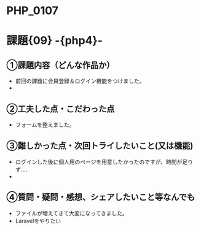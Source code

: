 # PHP_0107
# 課題{09} -{php4}- 

## ①課題内容（どんな作品か）
- 前回の課題に会員登録＆ログイン機能をつけました。
- 
## ②工夫した点・こだわった点
- フォームを整えました。

## ③難しかった点・次回トライしたいこと(又は機能)
- ログインした後に個人用のページを用意したかったのですが、時間が足りず....
- 

## ④質問・疑問・感想、シェアしたいこと等なんでも
- ファイルが増えてきて大変になってきました。
- Laravelをやりたい
